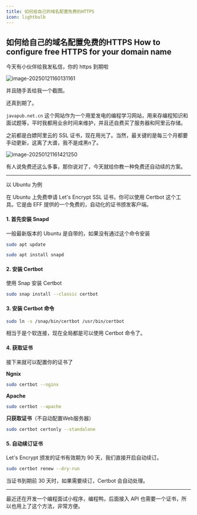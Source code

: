 ```yaml
---
title: 如何给自己的域名配置免费的HTTPS
icon: lightbulb
---
```


<!--
 * @Author: JavaPub
 * @Date: 2025-01-21 16:26:47
 * @LastEditors: your name
 * @LastEditTime: 2025-01-22 16:54:55
 * @Description: Here is the JavaPub code base. Search JavaPub on the whole web.
 * @FilePath: /JavaPub/src/posts/http/http_to_https.md
-->





## 如何给自己的域名配置免费的HTTPS How to configure free HTTPS for your domain name


今天有小伙伴给我发私信，你的 https 到期啦

![image-20250121160131161](https://javapub-common-oss.oss-cn-beijing.aliyuncs.com/javapub/202501211601303.png)

并且随手丢给我一个截图。

还真到期了。

`javapub.net.cn` 这个网站作为一个用爱发电的编程学习网站，用来存编程知识和面试题等，平时我都用业余时间来维护，并且还自费买了服务器和阿里云存储。

之前都是白嫖阿里云的 SSL 证书，现在用光了。当然，最关键的是每三个月都要手动更新，这离了大谱，我不是成黑n了。


![image-20250121161421250](https://javapub-common-oss.oss-cn-beijing.aliyuncs.com/javapub/202501211614736.png)

有人说免费还这么多事，那你说对了，今天就给你教一种免费还自动续的方案。

---

以 Ubuntu 为例

在 Ubuntu 上免费申请 Let's Encrypt SSL 证书，你可以使用 Certbot 这个工具。它是由 EFF 提供的一个免费的，自动化的证书颁发客户端。

#### 1. 首先安装 Snapd

一般最新版本的 Ubuntu 是自带的，如果没有通过这个命令安装

```bash
sudo apt update 
```

```bash
sudo apt install snapd
```

#### 2. 安装 Certbot

使用 Snap 安装 Certbot

```bash
sudo snap install --classic certbot
```

#### 3. 安装 Certbot 命令

```bash
sudo ln -s /snap/bin/certbot /usr/bin/certbot
```

相当于是个软连接，现在全局都是可以使用 Certbot 命令了。

#### 4. 获取证书

接下来就可以配置你的证书了

**Ngnix**

```bash
sudo certbot --nginx
```

**Apache**

```bash
sudo certbot --apache
```

**只获取证书**（不自动配置Web服务器）

```bash
sudo certbot certonly --standalone
```


#### 5. 自动续订证书

Let's Encrypt 颁发的证书有效期为 90 天，我们直接开启自动续订。

```bash
sudo certbot renew --dry-run
```

当证书到期前 30 天时，如果需要续订，Certbot 会自动处理。

---

最近还在开发一个编程面试小程序，编程鸭，后面接入 API 也需要一个证书，所以也用上了这个方法，非常方便。

